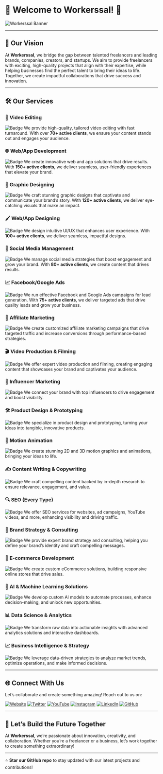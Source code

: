 # 👋 Welcome to **Workerssal**! 🚀

![Workerssal Banner](https://github.com/Workerssal/Workerssal/blob/main/promo-workerssal-2-landscape-ezgif.com-video-to-gif-converter.gif?raw=true) <!-- Replace with your banner image -->

---

## 🌟 **Our Vision**
At **Workerssal**, we bridge the gap between talented freelancers and leading brands, companies, creators, and startups. We aim to provide freelancers with exciting, high-quality projects that align with their expertise, while helping businesses find the perfect talent to bring their ideas to life. Together, we create impactful collaborations that drive success and innovation.

---

## 🛠️ **Our Services**

### 🎥 **Video Editing**
![Badge](https://img.shields.io/badge/Video_Editing-70%2B_Clients-blue?style=for-the-badge&logo=adobe-premiere-pro)
We provide high-quality, tailored video editing with fast turnaround. With over **70+ active clients**, we ensure your content stands out and engages your audience.

### 🌐 **Web/App Development**
![Badge](https://img.shields.io/badge/Web_App_Development-150%2B_Clients-green?style=for-the-badge&logo=react)
We create innovative web and app solutions that drive results. With **150+ active clients**, we deliver seamless, user-friendly experiences that elevate your brand.

### 🎨 **Graphic Designing**
![Badge](https://img.shields.io/badge/Graphic_Designing-120%2B_Clients-orange?style=for-the-badge&logo=adobe-illustrator)
We craft stunning graphic designs that captivate and communicate your brand’s story. With **120+ active clients**, we deliver eye-catching visuals that make an impact.

### 🖌️ **Web/App Designing**
![Badge](https://img.shields.io/badge/Web_App_Designing-100%2B_Clients-yellow?style=for-the-badge&logo=figma)
We design intuitive UI/UX that enhances user experience. With **100+ active clients**, we deliver seamless, impactful designs.

### 📱 **Social Media Management**
![Badge](https://img.shields.io/badge/Social_Media-80%2B_Clients-pink?style=for-the-badge&logo=instagram)
We manage social media strategies that boost engagement and grow your brand. With **80+ active clients**, we create content that drives results.

### 📈 **Facebook/Google Ads**
![Badge](https://img.shields.io/badge/Facebook_Google_Ads-75%2B_Clients-blueviolet?style=for-the-badge&logo=google-ads)
We run effective Facebook and Google Ads campaigns for lead generation. With **75+ active clients**, we deliver targeted ads that drive quality leads and grow your business.

### 🤝 **Affiliate Marketing**
![Badge](https://img.shields.io/badge/Affiliate_Marketing-Custom_Campaigns-red?style=for-the-badge&logo=amazon-affiliate)
We create customized affiliate marketing campaigns that drive targeted traffic and increase conversions through performance-based strategies.

### 🎬 **Video Production & Filming**
![Badge](https://img.shields.io/badge/Video_Production-Expert_Storytelling-9cf?style=for-the-badge&logo=adobe-premiere-pro)
We offer expert video production and filming, creating engaging content that showcases your brand and captivates your audience.

### 📢 **Influencer Marketing**
![Badge](https://img.shields.io/badge/Influencer_Marketing-Top_Influencers-ff69b4?style=for-the-badge&logo=instagram)
We connect your brand with top influencers to drive engagement and boost visibility.

### 🛠️ **Product Design & Prototyping**
![Badge](https://img.shields.io/badge/Product_Design-Innovative_Solutions-important?style=for-the-badge&logo=adobe-xd)
We specialize in product design and prototyping, turning your ideas into tangible, innovative products.

### 🎥 **Motion Animation**
![Badge](https://img.shields.io/badge/Motion_Animation-2D_3D_Graphics-brightgreen?style=for-the-badge&logo=adobe-after-effects)
We create stunning 2D and 3D motion graphics and animations, bringing your ideas to life.

### ✍️ **Content Writing & Copywriting**
![Badge](https://img.shields.io/badge/Content_Writing-Compelling_Content-yellowgreen?style=for-the-badge&logo=read-the-docs)
We craft compelling content backed by in-depth research to ensure relevance, engagement, and value.

### 🔍 **SEO (Every Type)**
![Badge](https://img.shields.io/badge/SEO-Enhanced_Visibility-blue?style=for-the-badge&logo=google)
We offer SEO services for websites, ad campaigns, YouTube videos, and more, enhancing visibility and driving traffic.

### 🚀 **Brand Strategy & Consulting**
![Badge](https://img.shields.io/badge/Brand_Strategy-Growth_Roadmap-ff5722?style=for-the-badge&logo=google-ads)
We provide expert brand strategy and consulting, helping you define your brand’s identity and craft compelling messages.

### 🛒 **E-commerce Development**
![Badge](https://img.shields.io/badge/E_Commerce-Responsive_Stores-9cf?style=for-the-badge&logo=shopify)
We create custom eCommerce solutions, building responsive online stores that drive sales.

### 🤖 **AI & Machine Learning Solutions**
![Badge](https://img.shields.io/badge/AI_ML-Automation_Insights-important?style=for-the-badge&logo=openai)
We develop custom AI models to automate processes, enhance decision-making, and unlock new opportunities.

### 📊 **Data Science & Analytics**
![Badge](https://img.shields.io/badge/Data_Science-Actionable_Insights-blueviolet?style=for-the-badge&logo=google-analytics)
We transform raw data into actionable insights with advanced analytics solutions and interactive dashboards.

### 📈 **Business Intelligence & Strategy**
![Badge](https://img.shields.io/badge/Business_Intelligence-Data_Driven_Strategies-green?style=for-the-badge&logo=google-ads)
We leverage data-driven strategies to analyze market trends, optimize operations, and make informed decisions.

---

## 🌐 **Connect With Us**
Let’s collaborate and create something amazing! Reach out to us on:

[![Website](https://img.shields.io/badge/Website-Workerssal.com-blue?style=for-the-badge&logo=google-chrome)](https://www.workerssal.com)
[![Twitter](https://img.shields.io/badge/Twitter-Workerssal-1DA1F2?style=for-the-badge&logo=twitter)](https://x.com/Workerssal)
[![YouTube](https://img.shields.io/badge/YouTube-Workerssal-FF0000?style=for-the-badge&logo=youtube)](https://www.youtube.com/@workerssal)
[![Instagram](https://img.shields.io/badge/Instagram-Workerssal-E4405F?style=for-the-badge&logo=instagram)](https://www.instagram.com/workerssal/)
[![LinkedIn](https://img.shields.io/badge/LinkedIn-Workerssal-0A66C2?style=for-the-badge&logo=linkedin)](https://www.linkedin.com/company/workerssal/)
[![GitHub](https://img.shields.io/badge/GitHub-Workerssal-181717?style=for-the-badge&logo=github)](https://github.com/Workerssal)

---

## 🚀 **Let’s Build the Future Together**
At **Workerssal**, we’re passionate about innovation, creativity, and collaboration. Whether you’re a freelancer or a business, let’s work together to create something extraordinary!

---

⭐ **Star our GitHub repo** to stay updated with our latest projects and contributions!
